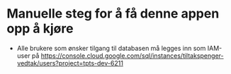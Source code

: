 Manuelle steg for å få denne appen opp å kjøre
================

* Alle brukere som ønsker tilgang til databasen må legges inn som IAM-user på https://console.cloud.google.com/sql/instances/tiltakspenger-vedtak/users?project=tpts-dev-6211   
